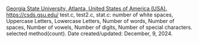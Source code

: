 [Georgia State University, Atlanta, United States of America (USA).](https://catalogs.gsu.edu/preview_entity.php?catoid=4&ent_oid=231&returnto=562) https://csds.gsu.edu/
test.c, test2.c, stat.c: number of white spaces, 
Uppercase Letters, 
Lowercase Letters,
Number of words,
Number of spaces,
Number of vowels,
Number of digits, 
Number of special characters.
selected method(count).
Date created/updated: December, 9, 2024.
